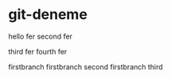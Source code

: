 # git-deneme
hello fer
second fer

third fer
fourth fer

firstbranch
firstbranch second
firstbranch third